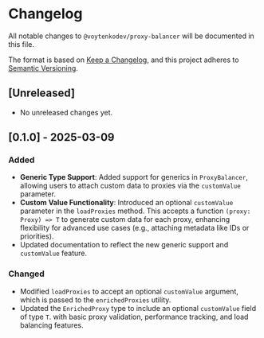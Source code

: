 # Changelog

All notable changes to `@voytenkodev/proxy-balancer` will be documented in this file.

The format is based on [Keep a Changelog](https://keepachangelog.com/en/1.0.0/), and this project adheres to [Semantic Versioning](https://semver.org/spec/v2.0.0.html).

## [Unreleased]
- No unreleased changes yet.

## [0.1.0] - 2025-03-09

### Added
- **Generic Type Support**: Added support for generics in `ProxyBalancer`, allowing users to attach custom data to proxies via the `customValue` parameter.
- **Custom Value Functionality**: Introduced an optional `customValue` parameter in the `loadProxies` method. This accepts a function `(proxy: Proxy) => T` to generate custom data for each proxy, enhancing flexibility for advanced use cases (e.g., attaching metadata like IDs or priorities).
- Updated documentation to reflect the new generic support and `customValue` feature.

### Changed
- Modified `loadProxies` to accept an optional `customValue` argument, which is passed to the `enrichedProxies` utility.
- Updated the `EnrichedProxy` type to include an optional `customValue` field of type `T`.
with basic proxy validation, performance tracking, and load balancing features.